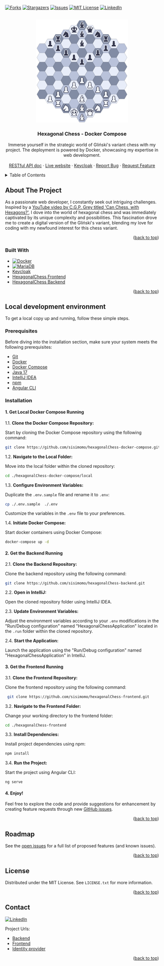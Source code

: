 <!-- https://github.com/othneildrew/Best-README-Template -->

[![Forks][forks-shield]][forks-url]
[![Stargazers][stars-shield]][stars-url]
[![Issues][issues-shield]][issues-url]
[![MIT License][license-shield]][license-url]
[![LinkedIn][linkedin-shield]][linkedin-url]


<!-- PROJECT LOGO -->
<br />
<div align="center">
  <a href="https://hexagonalchess.zucchi.dev">
    <img src="images/logo.svg" alt="Logo" width="300px" style="max-width: 100%;">
  </a>

<h3>Hexagonal Chess - Docker Compose</h3>

  <p>
    Immerse yourself in the strategic world of Gliński's variant chess with my project. The deployment is powered by Docker, showcasing my expertise in web development.
    <br />
    <br />
    <a href="https://hexagonalchess-api.zucchi.dev/swagger-ui/index.html">RESTful API doc</a>
    ·
    <a href="https://hexagonalchess.zucchi.dev">Live website</a>
    ·
    <a href="https://hexagonalchess-auth.zucchi.dev/realms/HexagonalChess/account/">Keycloak</a>
    ·
    <a href="https://github.com/sisimomo/hexagonalChess-docker-compose/issues">Report Bug</a>
    ·
    <a href="https://github.com/sisimomo/hexagonalChess-docker-compose/issues">Request Feature</a>
  </p>
</div>



<!-- TABLE OF CONTENTS -->
<details>
  <summary>Table of Contents</summary>
  <ol>
    <li>
      <a href="#about-the-project">About The Project</a>
      <ul>
        <li><a href="#built-with">Built With</a></li>
      </ul>
    </li>
    <li>
      <a href="#getting-started">Getting Started</a>
      <ul>
        <li><a href="#prerequisites">Prerequisites</a></li>
        <li><a href="#installation">Installation</a></li>
      </ul>
    </li>
    <li><a href="#usage">Usage</a></li>
    <li><a href="#roadmap">Roadmap</a></li>
    <li><a href="#license">License</a></li>
    <li><a href="#contact">Contact</a></li>
  </ol>
</details>



<!-- ABOUT THE PROJECT -->

## About The Project

As a passionate web developer, I constantly seek out intriguing challenges. Inspired by a
[YouTube video by C.G.P. Grey titled 'Can Chess, with Hexagons?'](https://youtu.be/bgR3yESAEVE), I
dove into the world of hexagonal chess and was immediately captivated by its unique complexity and
possibilities. This fascination drove me to create a digital version of the Gliński's variant,
blending my love for coding with my newfound interest for this chess variant.

<p align="right">(<a href="#readme-top">back to top</a>)</p>

### Built With

* [![Docker][Docker-shield]](https://www.docker.com/)
* [![MariaDB][MariaDB-shield]](https://mariadb.org/)
* [Keycloak](https://www.keycloak.org/)
* [HexagonalChess Frontend](https://github.com/sisimomo/hexagonalChess-frontend)
* [HexagonalChess Backend](https://github.com/sisimomo/hexagonalChess-backend)

<p align="right">(<a href="#readme-top">back to top</a>)</p>



<!-- GETTING STARTED -->

## Local development environment

To get a local copy up and running, follow these simple steps.

### Prerequisites

Before diving into the installation section, make sure your system meets the following
prerequisites:

- [Git](https://git-scm.com/)
- [Docker](https://www.docker.com/)
- [Docker Compose](https://docs.docker.com/compose/)
- [Java 17](https://www.java.com)
- [IntelliJ IDEA](https://www.jetbrains.com/idea/)
- [npm](https://www.npmjs.com/)
- [Angular CLI](https://cli.angular.io/)

### Installation

#### 1. Get Local Docker Compose Running

1.1. **Clone the Docker Compose Repository:**

Start by cloning the Docker Compose repository using the following command:

```sh
git clone https://github.com/sisimomo/hexagonalChess-docker-compose.git
```

1.2. **Navigate to the Local Folder:**

Move into the local folder within the cloned repository:

```sh
cd ./hexagonalChess-docker-compose/local
```

1.3. **Configure Environment Variables:**

Duplicate the `.env.sample` file and rename it to `.env`:

```sh
cp ./.env.sample  ./.env
```

Customize the variables in the `.env` file to your preferences.

1.4. **Initiate Docker Compose:**

Start docker containers using Docker Compose:

```sh
docker-compose up -d
```

#### 2. Get the Backend Running

2.1. **Clone the Backend Repository:**

Clone the backend repository using the following command:

```sh
git clone https://github.com/sisimomo/hexagonalChess-backend.git
```

2.2. **Open in IntelliJ:**

Open the cloned repository folder using IntelliJ IDEA.

2.3. **Update Environment Variables:**

Adjust the environment variables according to your `.env` modifications in the "Run/Debug
configuration" named "HexagonalChessApplication" located in the `.run` folder within the cloned
repository.

2.4. **Start the Application:**

Launch the application using the "Run/Debug configuration" named "HexagonalChessApplication" in
IntelliJ.

#### 3. Get the Frontend Running

3.1. **Clone the Frontend Repository:**

Clone the frontend repository using the following command:

```sh
 git clone https://github.com/sisimomo/hexagonalChess-frontend.git
```

3.2. **Navigate to the Frontend Folder:**

Change your working directory to the frontend folder:

```sh
cd ./hexagonalChess-frontend
```

3.3. **Install Dependencies:**

Install project dependencies using npm:

```sh
npm install
```

3.4. **Run the Project:**

Start the project using Angular CLI:

```sh
ng serve
```

#### 4. Enjoy!

Feel free to explore the code and provide suggestions for enhancement by creating feature requests
through new [GitHub issues][issues-url].

<p align="right">(<a href="#readme-top">back to top</a>)</p>


<!-- ROADMAP -->

## Roadmap

See the [open issues][issues-url] for a full list of
proposed features (and known issues).

<p align="right">(<a href="#readme-top">back to top</a>)</p>



<!-- LICENSE -->

## License

Distributed under the MIT License. See `LICENSE.txt` for more information.

<p align="right">(<a href="#readme-top">back to top</a>)</p>



<!-- CONTACT -->

## Contact

[![LinkedIn][linkedin-shield]][linkedin-url]

Project Urls:

* [Backend](https://hexagonalchess-api.zucchi.dev/)
* [Frontend](https://hexagonalchess.zucchi.dev/)
* [Identity provider](https://hexagonalchess-auth.zucchi.dev/realms/HexagonalChess/account/)

<p align="right">(<a href="#readme-top">back to top</a>)</p>



<!-- MARKDOWN LINKS -->
<!-- https://www.markdownguide.org/basic-syntax/#reference-style-links -->

[forks-shield]: https://img.shields.io/github/forks/sisimomo/hexagonalChess-docker-compose.svg?style=for-the-badge

[forks-url]: https://github.com/sisimomo/hexagonalChess-docker-compose/network/members

[stars-shield]: https://img.shields.io/github/stars/sisimomo/hexagonalChess-docker-compose.svg?style=for-the-badge

[stars-url]: https://github.com/sisimomo/hexagonalChess-docker-compose/stargazers

[issues-shield]: https://img.shields.io/github/issues/sisimomo/hexagonalChess-docker-compose.svg?style=for-the-badge

[issues-url]: https://github.com/sisimomo/hexagonalChess-docker-compose/issues

[license-shield]: https://img.shields.io/github/license/sisimomo/hexagonalChess-docker-compose.svg?style=for-the-badge

[license-url]: https://github.com/sisimomo/hexagonalChess-docker-compose/blob/master/LICENSE.txt

[linkedin-shield]: https://img.shields.io/badge/-LinkedIn-black.svg?style=for-the-badge&logo=linkedin&colorB=555

[linkedin-url]: https://linkedin.com/in/simon-vallieres-358555187

[Docker-shield]: https://img.shields.io/badge/docker-%230db7ed.svg?style=for-the-badge&logo=docker&logoColor=white

[MariaDB-shield]: https://img.shields.io/badge/MariaDB-003545?style=for-the-badge&logo=mariadb&logoColor=white
